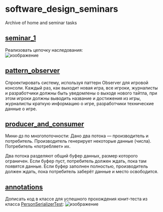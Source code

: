 # software_design_seminars
Archive of home and seminar tasks

## [seminar_1](https://github.com/lkhorasandzhian/software_design_seminars/tree/main/seminar_1)

Реализовать цепочку наследования:  
![изображение](https://user-images.githubusercontent.com/105387710/217946564-c289ffcd-beec-4fc3-9660-bce2e7edf6d5.png)

## [pattern_observer](https://github.com/lkhorasandzhian/software_design_seminars/tree/main/pattern_observer)

Спроектировать систему, используя паттерн Observer для игровой консоли. Каждый раз, как выходит новая игра, все игроки, журналисты и разработчики должны быть уведомлены о выходе нового тайтла, при этом игроки должны выводить название и достижения из игры, журналисты краткую информацию о игре, разработчики технические данные о игре.

## [producer_and_consumer](https://github.com/lkhorasandzhian/software_design_seminars/tree/main/producer_and_consumer)

Мини-дз по многопоточности:
Дано два потока — производитель и потребитель. Производитель генерирует некоторые данные (числа). Потребитель «потребляет» их.  

Два потока разделяют общий буфер данных, размер которого ограничен. Если буфер пуст, потребитель должен ждать, пока там появятся данные. Если буфер заполнен полностью, производитель должен ждать, пока потребитель заберёт данные и место освободится.

## [annotations](https://github.com/lkhorasandzhian/software_design_seminars/tree/main/annotations)

Дописать код в классе для успешного прохождения юнит-теста из класса [PersonSerializerTest](https://github.com/lkhorasandzhian/software_design_seminars/blob/main/annotations/src/test/java/PersonSerializerTest.java):
![изображение](https://user-images.githubusercontent.com/105387710/227707698-a311445b-e2cb-42a1-bbe2-4e2eaef8adb6.png)
